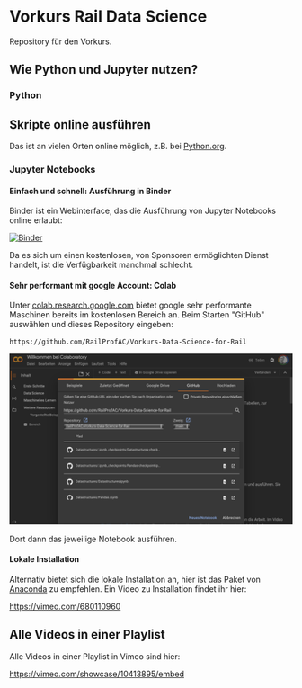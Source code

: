# Vorkurs Rail Data Science

Repository für den Vorkurs.

## Wie Python und Jupyter nutzen?

### Python

## 

## Skripte online ausführen

Das ist an vielen Orten online möglich, z.B. bei [Python.org](https://www.python.org/shell/).

### Jupyter Notebooks

#### Einfach und schnell: Ausführung in Binder

Binder ist ein Webinterface, das die Ausführung von Jupyter Notebooks online erlaubt:

[![Binder](https://mybinder.org/badge_logo.svg)](https://mybinder.org/v2/gh/RailProfAC/Vorkurs-Data-Science-for-Rail/HEAD)

Da es sich um einen kostenlosen, von Sponsoren ermöglichten Dienst handelt, ist die Verfügbarkeit manchmal schlecht.

#### Sehr performant mit google Account: Colab

Unter [colab.research.google.com](https://colab.research.google.com) bietet google sehr performante Maschinen bereits im kostenlosen Bereich an.
Beim Starten "GitHub" auswählen und dieses Repository eingeben:

~~~
https://github.com/RailProfAC/Vorkurs-Data-Science-for-Rail
~~~

![Screenshot Start von Colab](./ColabStart.png)

Dort dann das jeweilige Notebook ausführen.

#### Lokale Installation

Alternativ bietet sich die lokale Installation an, hier ist das Paket von [Anaconda](https://www.anaconda.com/download) zu empfehlen. Ein Video zu Installation findet ihr hier:

https://vimeo.com/680110960

## Alle Videos in einer Playlist

Alle Videos in einer Playlist in Vimeo sind hier: 

https://vimeo.com/showcase/10413895/embed
